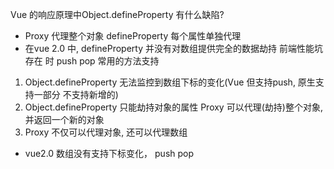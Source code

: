 Vue 的响应原理中Object.defineProperty 有什么缺陷?

- Proxy 代理整个对象   defineProperty 每个属性单独代理
- 在vue 2.0 中, defineProperty 并没有对数组提供完全的数据劫持
    前端性能坑    存在 <n empty items> 时
    push pop 常用的方法支持

1. Object.defineProperty 无法监控到数组下标的变化(Vue 但支持push,  原生支持一部分 不支持新增的)
2. Object.defineProperty 只能劫持对象的属性   Proxy 可以代理(劫持)整个对象, 并返回一个新的对象
3. Proxy 不仅可以代理对象, 还可以代理数组

- vue2.0  数组没有支持下标变化，  push pop